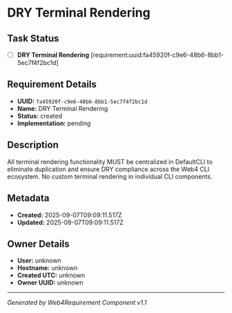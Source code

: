 # DRY Terminal Rendering

## Task Status
- [ ] **DRY Terminal Rendering** [requirement:uuid:fa45920f-c9e6-48b6-8bb1-5ec7f4f2bc1d]

## Requirement Details

- **UUID:** `fa45920f-c9e6-48b6-8bb1-5ec7f4f2bc1d`
- **Name:** DRY Terminal Rendering
- **Status:** created
- **Implementation:** pending

## Description

All terminal rendering functionality MUST be centralized in DefaultCLI to eliminate duplication and ensure DRY compliance across the Web4 CLI ecosystem. No custom terminal rendering in individual CLI components.

## Metadata

- **Created:** 2025-09-07T09:09:11.517Z
- **Updated:** 2025-09-07T09:09:11.517Z

## Owner Details

- **User:** unknown
- **Hostname:** unknown
- **Created UTC:** unknown
- **Owner UUID:** unknown

---

*Generated by Web4Requirement Component v1.1*
